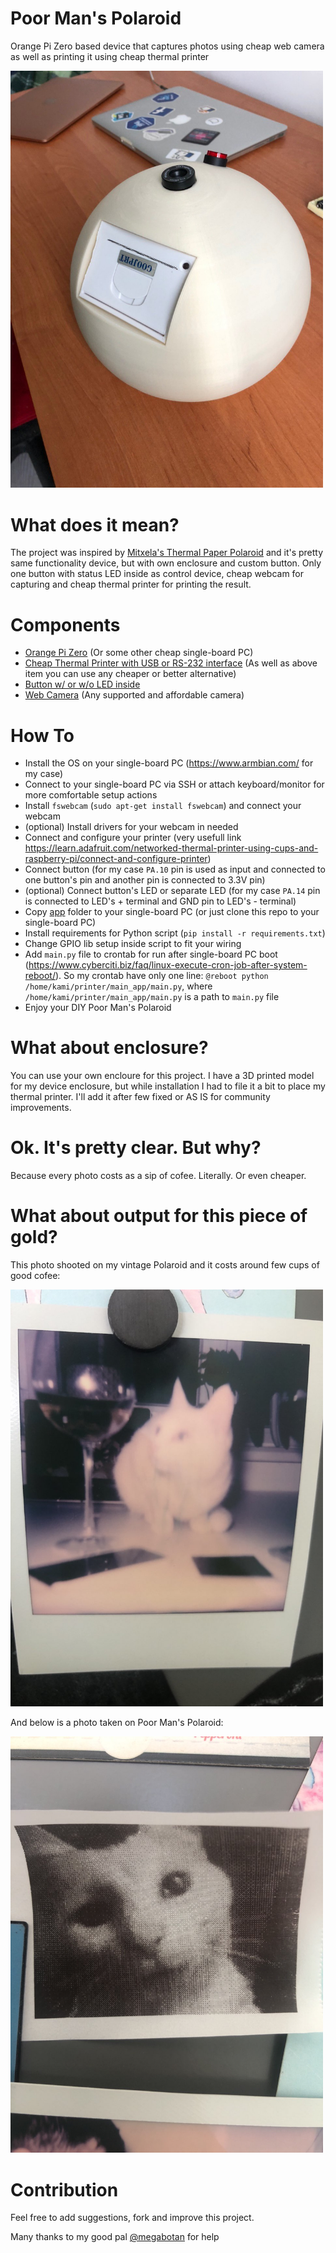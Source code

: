 # Poor Man's Polaroid
Orange Pi Zero based device that captures photos using cheap web camera as well as printing it using cheap thermal printer 

<img src="photos/enclosured-1.jpeg" width="500">

# What does it mean?
The project was inspired by [Mitxela's Thermal Paper Polaroid](https://mitxela.com/projects/thermal_paper_polaroid) and it's pretty same functionality device, but with own enclosure and custom button. Only one button with status LED inside as control device, cheap webcam for capturing and cheap thermal printer for printing the result.

# Components
- [Orange Pi Zero](https://ru.aliexpress.com/item/4000049806939.html) (Or some other cheap single-board PC)
- [Cheap Thermal Printer with USB or RS-232 interface](https://ru.aliexpress.com/item/4000022056557.html) (As well as above item you can use any cheaper or better alternative)
- [Button w/ or w/o LED inside](https://ru.aliexpress.com/item/32850614630.html)
- [Web Camera](defender-global.com/catalog/webcams/c-110-0-3mp-backlight-photo-button) (Any supported and affordable camera)

# How To
- Install the OS on your single-board PC (https://www.armbian.com/ for my case)
- Connect to your single-board PC via SSH or attach keyboard/monitor for more comfortable setup actions
- Install `fswebcam` (`sudo apt-get install fswebcam`) and connect your webcam
- (optional) Install drivers for your webcam in needed
- Connect and configure your printer (very usefull link https://learn.adafruit.com/networked-thermal-printer-using-cups-and-raspberry-pi/connect-and-configure-printer)
- Connect button (for my case `PA.10` pin is used as input and connected to one button's pin and another pin is connected to 3.3V pin)
- (optional) Connect button's LED or separate LED (for my case `PA.14` pin is connected to LED's + terminal and GND pin to LED's - terminal)
- Copy [app](app/) folder to your single-board PC (or just clone this repo to your single-board PC)
- Install requirements for Python script (`pip install -r requirements.txt`)
- Change GPIO lib setup inside script to fit your wiring
- Add `main.py` file to crontab for run after single-board PC boot (https://www.cyberciti.biz/faq/linux-execute-cron-job-after-system-reboot/). So my crontab have only one line: `@reboot python /home/kami/printer/main_app/main.py`, where `/home/kami/printer/main_app/main.py` is a path to `main.py` file
- Enjoy your DIY Poor Man's Polaroid

# What about enclosure?
You can use your own encloure for this project. I have a 3D printed model for my device enclosure, but while installation I had to file it a bit to place my thermal printer. I'll add it after few fixed or AS IS for community improvements.

# Ok. It's pretty clear. But why?
Because every photo costs as a sip of cofee. Literally. Or even cheaper.

# What about output for this piece of gold?
This photo shooted on my vintage Polaroid and it costs around few cups of good cofee:

<img src="photos/polaroid-phono.jpeg" width="500">

And below is a photo taken on Poor Man's Polaroid:

<img src="photos/poor-mans-polaroid-photo.jpeg" width="500">

# Contribution
Feel free to add suggestions, fork and improve this project.

Many thanks to my good pal [@megabotan](https://github.com/megabotan) for help
